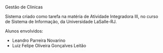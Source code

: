 Gestão de Clinicas

Sistema criado como tarefa na matéria de Atividade Integradora III, no curso de Sistema de Informação, da Universidade LaSalle-RJ.

Alunos envolvidos:
- Leandro Parreira Novarino
- Luiz Felipe Oliveira Gonçalves Leitão
